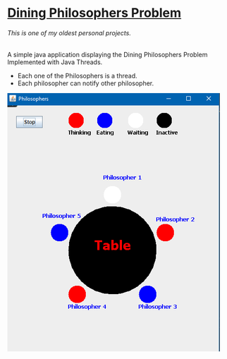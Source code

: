 # [Dining Philosophers Problem](http:https://en.wikipedia.org/wiki/Dining_philosophers_problem// "Dining Philosophers Problem")
###### This is one of my oldest personal projects.
A simple java application displaying the Dining Philosophers Problem Implemented with Java Threads.

- Each one of the Philosophers is a thread.
- Each philosopher can notify other philosopher.


![](https://github.com/Gi-Guy/DiningPhilosophersProblem/blob/main/Philosophers.png?raw=true)
